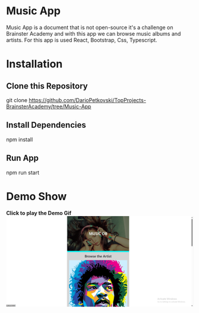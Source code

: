 # Music App

Music App is a document that is not open-source it's a challenge on Brainster Academy and with this app we can browse music albums and artists. For this app is used React, Bootstrap, Css, Typescript.

# Installation

## Clone this Repository

git clone https://github.com/DarioPetkovski/TopProjects-BrainsterAcademy/tree/Music-App

## Install Dependencies

npm install

## Run App

npm run start

# Demo Show

**Click to play the Demo Gif**
[![Watch the video](./DemoShow/demo%20img.png)](./DemoShow/demo%20video.mp4)
